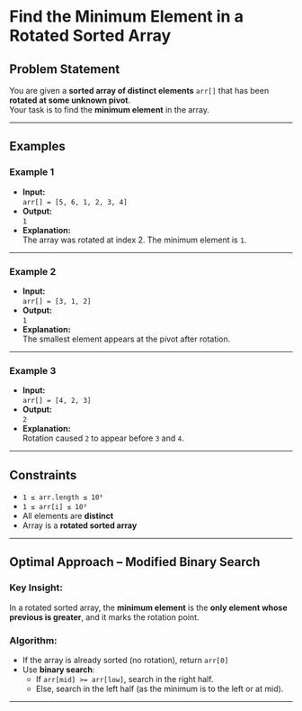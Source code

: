 # Find the Minimum Element in a Rotated Sorted Array

## Problem Statement

You are given a **sorted array of distinct elements** `arr[]` that has been **rotated at some unknown pivot**.  
Your task is to find the **minimum element** in the array.

---

## Examples

### Example 1

- **Input:**  
  `arr[] = [5, 6, 1, 2, 3, 4]`  
- **Output:**  
  `1`  
- **Explanation:**  
  The array was rotated at index 2. The minimum element is `1`.

---

### Example 2

- **Input:**  
  `arr[] = [3, 1, 2]`  
- **Output:**  
  `1`  
- **Explanation:**  
  The smallest element appears at the pivot after rotation.

---

### Example 3

- **Input:**  
  `arr[] = [4, 2, 3]`  
- **Output:**  
  `2`  
- **Explanation:**  
  Rotation caused `2` to appear before `3` and `4`.

---

## Constraints

- `1 ≤ arr.length ≤ 10⁶`
- `1 ≤ arr[i] ≤ 10⁹`
- All elements are **distinct**
- Array is a **rotated sorted array**

---

## Optimal Approach – Modified Binary Search

### Key Insight:
In a rotated sorted array, the **minimum element** is the **only element whose previous is greater**, and it marks the rotation point.

### Algorithm:

- If the array is already sorted (no rotation), return `arr[0]`
- Use **binary search**:
  - If `arr[mid] >= arr[low]`, search in the right half.
  - Else, search in the left half (as the minimum is to the left or at mid).

---